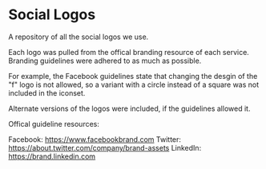 # Social Logos
A repository of all the social logos we use.

Each logo was pulled from the offical branding resource of each service. Branding guidelines were adhered to as much as possible. 

For example, the Facebook guidelines state that changing the desgin of the "f" logo is not allowed, so a variant with a circle instead of a square was not included in the iconset.

Alternate versions of the logos were included, if the guidelines allowed it.

Offical guideline resources:

Facebook: https://www.facebookbrand.com
Twitter: https://about.twitter.com/company/brand-assets
LinkedIn: https://brand.linkedin.com
